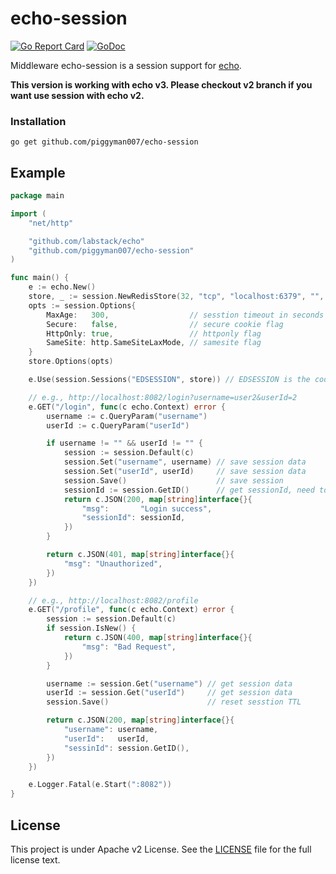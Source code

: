 echo-session
======

[![Go Report Card](https://goreportcard.com/badge/github.com/ipfans/echo-session)](https://goreportcard.com/report/github.com/ipfans/echo-session) [![GoDoc](http://godoc.org/github.com/ipfans/echo-session?status.svg)](http://godoc.org/github.com/ipfans/echo-session)

Middleware echo-session is a session support for [echo](https://github.com/labstack/echo/).

**This version is working with echo v3. Please checkout v2 branch if you want use session with echo v2.**

### Installation

	go get github.com/piggyman007/echo-session

## Example

```go
package main

import (
	"net/http"

	"github.com/labstack/echo"
	"github.com/piggyman007/echo-session"
)

func main() {
	e := echo.New()
	store, _ := session.NewRedisStore(32, "tcp", "localhost:6379", "", []byte("secret")) // set redis store
	opts := session.Options{
		MaxAge:   300,                  // sesstion timeout in seconds
		Secure:   false,                // secure cookie flag
		HttpOnly: true,                 // httponly flag
		SameSite: http.SameSiteLaxMode, // samesite flag
	}
	store.Options(opts)

	e.Use(session.Sessions("EDSESSION", store)) // EDSESSION is the cookie name

	// e.g., http://localhost:8082/login?username=user2&userId=2
	e.GET("/login", func(c echo.Context) error {
		username := c.QueryParam("username")
		userId := c.QueryParam("userId")

		if username != "" && userId != "" {
			session := session.Default(c)
			session.Set("username", username) // save session data
			session.Set("userId", userId)     // save session data
			session.Save()                    // save session
			sessionId := session.GetID()      // get sessionId, need to call GetID() after session.Save()
			return c.JSON(200, map[string]interface{}{
				"msg":       "Login success",
				"sessionId": sessionId,
			})
		}

		return c.JSON(401, map[string]interface{}{
			"msg": "Unauthorized",
		})
	})

	// e.g., http://localhost:8082/profile
	e.GET("/profile", func(c echo.Context) error {
		session := session.Default(c)
		if session.IsNew() {
			return c.JSON(400, map[string]interface{}{
				"msg": "Bad Request",
			})
		}

		username := session.Get("username") // get session data
		userId := session.Get("userId")     // get session data
		session.Save()                      // reset sesstion TTL

		return c.JSON(200, map[string]interface{}{
			"username": username,
			"userId":   userId,
			"sessinId": session.GetID(),
		})
	})

	e.Logger.Fatal(e.Start(":8082"))
}
```

## License

This project is under Apache v2 License. See the [LICENSE](LICENSE) file for the full license text.
